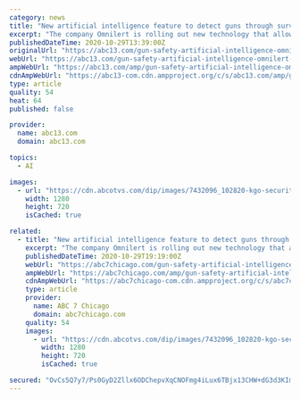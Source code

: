 ```yaml
---
category: news
title: "New artificial intelligence feature to detect guns through surveillance video"
excerpt: "The company Omnilert is rolling out new technology that allows security cameras to identify a gun, and alert guards in the area of the potential threat. The hope is to use this tool in schools, airports,"
publishedDateTime: 2020-10-29T13:39:00Z
originalUrl: "https://abc13.com/gun-safety-artificial-intelligence-omnilert-security-cameras/7431778/"
webUrl: "https://abc13.com/gun-safety-artificial-intelligence-omnilert-security-cameras/7431778/"
ampWebUrl: "https://abc13.com/amp/gun-safety-artificial-intelligence-omnilert-security-cameras/7431778/"
cdnAmpWebUrl: "https://abc13-com.cdn.ampproject.org/c/s/abc13.com/amp/gun-safety-artificial-intelligence-omnilert-security-cameras/7431778/"
type: article
quality: 54
heat: 64
published: false

provider:
  name: abc13.com
  domain: abc13.com

topics:
  - AI

images:
  - url: "https://cdn.abcotvs.com/dip/images/7432096_102820-kgo-security-cameras-omilert-img_Image_00-00-06,11.jpg"
    width: 1280
    height: 720
    isCached: true

related:
  - title: "New artificial intelligence feature to detect guns through surveillance video"
    excerpt: "The company Omnilert is rolling out new technology that allows security cameras to identify a gun, and alert guards in the area of the potential threat. The hope is to use this tool in schools, airports,"
    publishedDateTime: 2020-10-29T19:19:00Z
    webUrl: "https://abc7chicago.com/gun-safety-artificial-intelligence-omnilert-security-cameras/7431778/"
    ampWebUrl: "https://abc7chicago.com/amp/gun-safety-artificial-intelligence-omnilert-security-cameras/7431778/"
    cdnAmpWebUrl: "https://abc7chicago-com.cdn.ampproject.org/c/s/abc7chicago.com/amp/gun-safety-artificial-intelligence-omnilert-security-cameras/7431778/"
    type: article
    provider:
      name: ABC 7 Chicago
      domain: abc7chicago.com
    quality: 54
    images:
      - url: "https://cdn.abcotvs.com/dip/images/7432096_102820-kgo-security-cameras-omilert-img_Image_00-00-06,11.jpg"
        width: 1280
        height: 720
        isCached: true

secured: "OvCs5Q7y7/Ps0GyD2Zllx6ODChepvXqCNOFmg4iLux6TBjx13CHW+dG3d3KImI27qFXuTO/+3ddKTrtdrq2iyt2zoamEKfuNZ1VSmtWXfo/eEKQ6u4bUCToH05dulizlTCLP2vEDdte6zku5DvUd9t0lCopaIzEhOw6UqkiYAwfb191p5vsz/w17ezcdlbu8abBJUTYklInxjLLXmVX7tu3I2ac9ik7vWt6+EwFT1hGg/TEgNoBKX8A6/UVGgQ78v8I9wbLRDyrPGiUszP9aibZvHbMzzJCY+zMKylqJGpQOIiMcYRiM0vr2eqiD8f0c/CW4F+ldHwI4e3pA+/GKiuplj23SjKLozoBqWgFdpdo=;3ydQBYpc4owrgCKf8x9qBg=="
---
```


